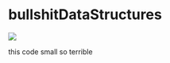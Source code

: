 # bullshitDataStructures
![](https://as1.ftcdn.net/v2/jpg/03/01/10/28/1000_F_301102847_VC4ZBA6nq90V2ssILB2XAZVSVjvUAXyW.jpg)


this code small so terrible
